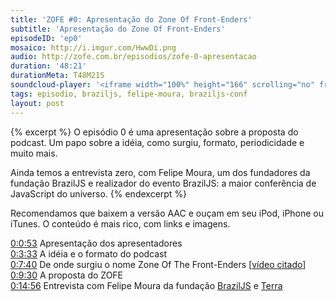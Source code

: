 ```yaml
---
title: 'ZOFE #0: Apresentação do Zone Of Front-Enders'
subtitle: 'Apresentação do Zone Of Front-Enders'
episodeID: 'ep0'
mosaico: http://i.imgur.com/HwwDi.png
audio: http://zofe.com.br/episodios/zofe-0-apresentacao
duration: '48:21'
durationMeta: T48M21S
soundcloud-player: '<iframe width="100%" height="166" scrolling="no" frameborder="no" src="https://w.soundcloud.com/player/?url=https%3A//api.soundcloud.com/tracks/155514652%3Fsecret_token%3Ds-qCPhX&amp;color=ff5500&amp;auto_play=false&amp;hide_related=true&amp;show_artwork=true&amp;show_comments=false&amp;show_user=false&amp;show_reposts=false"></iframe>'
tags: episodio, braziljs, felipe-moura, braziljs-conf
layout: post
---
```

{% excerpt %}
O episódio 0 é uma apresentação sobre a proposta do podcast. Um papo sobre a idéia, como surgiu, formato, periodicidade e muito mais.

Ainda temos a entrevista zero, com Felipe Moura, um dos fundadores da fundação BrazilJS e realizador do evento BrazilJS: a maior conferência de JavaScript do universo.
{% endexcerpt %}

Recomendamos que baixem a versão AAC e ouçam em seu iPod, iPhone ou iTunes. O conteúdo é mais rico, com links e imagens.

[0:0:53](#t=0:0:53) Apresentação dos apresentadores<br>
[0:3:33](#t=0:3:33) A idéia e o formato do podcast<br>
[0:7:40](#t=0:7:40) De onde surgiu o nome Zone Of The Front-Enders \[[vídeo citado](http://www.youtube.com/watch?v=aPVOxvABhdA "Zone Of The Enders")\]<br>
[0:9:30](#t=0:9:30) A proposta do ZOFE<br>
[0:14:56](#t=0:14:56) Entrevista com Felipe Moura da fundação [BrazilJS](http://braziljs.org/ "BrazilJS Foundation") e [Terra](http://terra.com.br/ "Portal Terra")
